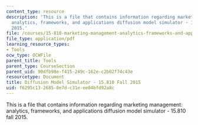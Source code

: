 ```yaml
---
content_type: resource
description: 'This is a file that contains information regarding marketing management:
  analytics, frameworks, and applications diffusion model simulator - 15.810 fall
  2015.'
file: /courses/15-810-marketing-management-analytics-frameworks-and-applications-fall-2015/f6295c1326850e7dc31eee04bfd92a8c_MIT15_810F15_Diffusion.pdf
file_type: application/pdf
learning_resource_types:
- Tools
ocw_type: OCWFile
parent_title: Tools
parent_type: CourseSection
parent_uid: 90dfb98e-f415-249c-162e-c2b02f74c43e
resourcetype: Document
title: Diffusion Model Simulator - 15.810 Fall 2015
uid: f6295c13-2685-0e7d-c31e-ee04bfd92a8c
---
```

This is a file that contains information regarding marketing management: analytics, frameworks, and applications diffusion model simulator - 15.810 fall 2015.